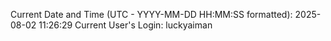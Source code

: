Current Date and Time (UTC - YYYY-MM-DD HH:MM:SS formatted): 2025-08-02 11:26:29
Current User's Login: luckyaiman
